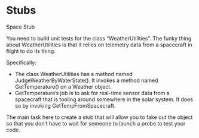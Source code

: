# Stubs
Space Stub

You need to build unit tests for the class “WeatherUtilities”. The funky thing about WeatherUtilities is that it relies on telemetry data from a spacecraft in flight to do its thing. 

Specifically:
-	The class WeatherUtilities has a method named JudgeWeatherByWaterState().  It invokes a method named GetTemperature() on a Weather object.
-	GetTemperature’s job is to ask for real-time sensor data from a spacecraft that is tooling around somewhere in the solar system.  It does so by invoking GetTempFromSpacecraft. 

The main task here to create a stub that will allow you to fake out the object so that you don’t have to wait for someone to launch a probe to test your code.
